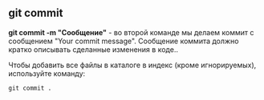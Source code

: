 ## git commit

**git commit -m "Сообщение"** - во второй команде мы делаем коммит с сообщением "Your commit message". Сообщение коммита должно кратко описывать сделанные изменения в коде..

Чтобы добавить все файлы в каталоге в индекс (кроме игнорируемых), используйте команду:

```bash=
git commit .
```